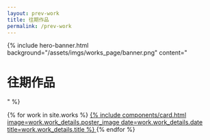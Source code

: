 ```yaml
---
layout: prev-work
title: 往期作品
permalink: /prev-work
---
```


<!-- Hero Banner Section -->
{% include hero-banner.html
    background="/assets/imgs/works_page/banner.png"
    content="<h1 class='hero-title'>往期作品</h1>"
%}

<!-- Main Content -->
<main class="prev-works-main">
  <div class="container">
    <!-- Works Grid -->
    <div class="works-grid">
      {% for work in site.works %}
        <a href="{{ work.url | relative_url }}" class="work-link">
          {% include components/card.html 
             image=work.work_details.poster_image 
             date=work.work_details.date 
             title=work.work_details.title 
          %}
        </a>
      {% endfor %}
    </div>
  </div>
</main>
